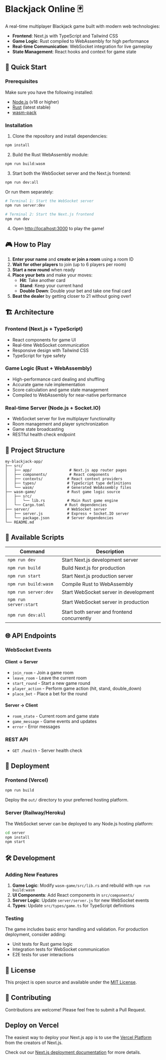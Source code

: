 # Blackjack Online 🃏

A real-time multiplayer Blackjack game built with modern web technologies:

- **Frontend**: Next.js with TypeScript and Tailwind CSS
- **Game Logic**: Rust compiled to WebAssembly for high performance
- **Real-time Communication**: WebSocket integration for live gameplay
- **State Management**: React hooks and context for game state

## 🚀 Quick Start

### Prerequisites

Make sure you have the following installed:

- [Node.js](https://nodejs.org/) (v18 or higher)
- [Rust](https://rustup.rs/) (latest stable)
- [wasm-pack](https://rustwasm.github.io/wasm-pack/installer/)

### Installation

1. Clone the repository and install dependencies:

```bash
npm install
```

2. Build the Rust WebAssembly module:

```bash
npm run build:wasm
```

3. Start both the WebSocket server and the Next.js frontend:

```bash
npm run dev:all
```

Or run them separately:

```bash
# Terminal 1: Start the WebSocket server
npm run server:dev

# Terminal 2: Start the Next.js frontend
npm run dev
```

4. Open [http://localhost:3000](http://localhost:3000) to play the game!

## 🎮 How to Play

1. **Enter your name** and **create or join a room** using a room ID
2. **Wait for other players** to join (up to 6 players per room)
3. **Start a new round** when ready
4. **Place your bets** and make your moves:
   - **Hit**: Take another card
   - **Stand**: Keep your current hand
   - **Double Down**: Double your bet and take one final card
5. **Beat the dealer** by getting closer to 21 without going over!

## 🏗️ Architecture

### Frontend (Next.js + TypeScript)

- React components for game UI
- Real-time WebSocket communication
- Responsive design with Tailwind CSS
- TypeScript for type safety

### Game Logic (Rust + WebAssembly)

- High-performance card dealing and shuffling
- Accurate game rule implementation
- Score calculation and game state management
- Compiled to WebAssembly for near-native performance

### Real-time Server (Node.js + Socket.IO)

- WebSocket server for live multiplayer functionality
- Room management and player synchronization
- Game state broadcasting
- RESTful health check endpoint

## 📁 Project Structure

```
my-blackjack-app/
├── src/
│   ├── app/                 # Next.js app router pages
│   ├── components/          # React components
│   ├── contexts/           # React context providers
│   ├── types/              # TypeScript type definitions
│   └── wasm/               # Generated WebAssembly files
├── wasm-game/              # Rust game logic source
│   ├── src/
│   │   └── lib.rs          # Main Rust game engine
│   └── Cargo.toml         # Rust dependencies
├── server/                 # WebSocket server
│   ├── server.js           # Express + Socket.IO server
│   └── package.json        # Server dependencies
└── README.md
```

## 🔧 Available Scripts

| Command                | Description                                 |
| ---------------------- | ------------------------------------------- |
| `npm run dev`          | Start Next.js development server            |
| `npm run build`        | Build Next.js for production                |
| `npm run start`        | Start Next.js production server             |
| `npm run build:wasm`   | Compile Rust to WebAssembly                 |
| `npm run server:dev`   | Start WebSocket server in development       |
| `npm run server:start` | Start WebSocket server in production        |
| `npm run dev:all`      | Start both server and frontend concurrently |

## 🌐 API Endpoints

### WebSocket Events

#### Client → Server

- `join_room` - Join a game room
- `leave_room` - Leave the current room
- `start_round` - Start a new game round
- `player_action` - Perform game action (hit, stand, double_down)
- `place_bet` - Place a bet for the round

#### Server → Client

- `room_state` - Current room and game state
- `game_message` - Game events and updates
- `error` - Error messages

### REST API

- `GET /health` - Server health check

## 🚀 Deployment

### Frontend (Vercel)

```bash
npm run build
```

Deploy the `out/` directory to your preferred hosting platform.

### Server (Railway/Heroku)

The WebSocket server can be deployed to any Node.js hosting platform:

```bash
cd server
npm install
npm start
```

## 🛠️ Development

### Adding New Features

1. **Game Logic**: Modify `wasm-game/src/lib.rs` and rebuild with `npm run build:wasm`
2. **UI Components**: Add React components in `src/components/`
3. **Server Logic**: Update `server/server.js` for new WebSocket events
4. **Types**: Update `src/types/game.ts` for TypeScript definitions

### Testing

The game includes basic error handling and validation. For production deployment, consider adding:

- Unit tests for Rust game logic
- Integration tests for WebSocket communication
- E2E tests for user interactions

## 📝 License

This project is open source and available under the [MIT License](LICENSE).

## 🤝 Contributing

Contributions are welcome! Please feel free to submit a Pull Request.

## Deploy on Vercel

The easiest way to deploy your Next.js app is to use the [Vercel Platform](https://vercel.com/new?utm_medium=default-template&filter=next.js&utm_source=create-next-app&utm_campaign=create-next-app-readme) from the creators of Next.js.

Check out our [Next.js deployment documentation](https://nextjs.org/docs/app/building-your-application/deploying) for more details.
